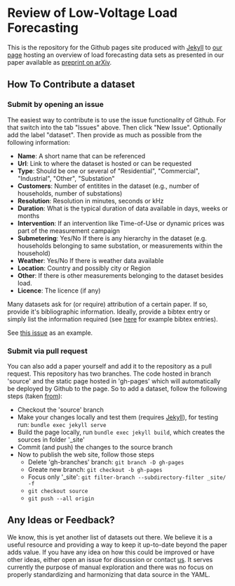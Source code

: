 # Review of Low-Voltage Load Forecasting

This is the repository for the Github pages site produced with [Jekyll](https://jekyllrb.com/) to [our page](https://low-voltage-loadforecasting.github.io/) hosting an overview of load forecasting data sets as presented in our paper available as [preprint on arXiv](). 

## How To Contribute a dataset

### Submit by opening an issue
The easiest way to contribute is to use the issue functionality of Github. For that switch into the tab "Issues" above. Then click "New Issue". Optionally add the label "dataset". Then provide as much as possible from the following information:
- **Name**: A short name that can be referenced
- **Url**: Link to where the dataset is hosted or can be requested
- **Type**: Should be one or several of "Residential", "Commercial", "Industrial", "Other", "Substation"
- **Customers**: Number of entitites in the dataset (e.g., number of households, number of substations)
- **Resolution**: Resolution in minutes, seconds or kHz
- **Duration**: What is the typical duration of data available in days, weeks or months
- **Intervention**: If an intervention like Time-of-Use or dynamic prices was part of the measurement campaign
- **Submetering**: Yes/No If there is any hierarchy in the dataset (e.g. households belonging to same substation, or measurements within the household)
- **Weather**: Yes/No If there is weather data available
- **Location**: Country and possibly city or Region
- **Other**: If there is other measurements belonging to the dataset besides load.
- **Licence**: The licence (if any)

Many datasets ask for (or require) attribution of a certain paper. If so, provide it's bibliographic information. Ideally, provide a bibtex entry or simply list the information required (see [here](https://de.overleaf.com/learn/latex/Bibliography_management_with_bibtex#The_bibliography_file) for example bibtex entries). 

See [this issue](https://github.com/low-voltage-loadforecasting/low-voltage-loadforecasting.github.io/issues/2) as an example.

### Submit via pull request

You can also add a paper yourself and add it to the repository as a pull request. This repository has two branches. The code hosted in branch 'source' and the static page hosted in 'gh-pages' which will automatically be deployed by Github to the page. So to add a dataset, follow the following steps (taken [from](https://github.com/randymorris/randymorris.github.com)):
- Checkout the 'source' branch
- Make your changes locally and test them (requires [Jekyll](https://jekyllrb.com/)), for testing run: `bundle exec jekyll serve`
- Build the page locally, run `bundle exec jekyll build`, which creates the sources in folder '_site'
- Commit (and push) the changes to the source branch
- Now to publish the web site, follow those steps
  - Delete 'gh-branches' branch: `git branch -D gh-pages`
  - Greate new branch: `git checkout -b gh-pages`
  - Focus only '_site': `git filter-branch --subdirectory-filter _site/ -f`
  - `git checkout source`
  - `git push --all origin`

## Any Ideas or Feedback?
We know, this is yet another list of datasets out there. We believe it is a useful resource and providing a way to keep it up-to-date beyond the paper adds value. If you have any idea on how this could be improved or have other ideas, either open an issue for discussion or contact [us](mailto:mail@marcusvoss.com). It serves currently the purpose of manual exploration and there was no focus on properly standardizing and harmonizing that data source in the YAML.
